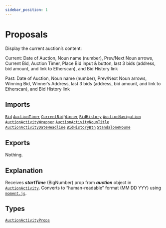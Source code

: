 ```yaml
---
sidebar_position: 1
---
```


# Proposals

Display the current auction’s content:

Current: Date of Auction, Noun name (number), Prev/Next Noun arrows, Current Bid, Auction Timer, Place Bid input & button, last 3 bids (address, bid amount, and link to Etherscan), and Bid History link

Past: Date of Auction, Noun name (number), Prev/Next Noun arrows, Winning Bid, Winner’s Address, last 3 bids (address, bid amount, and link to Etherscan), and Bid History link

## Imports

[`Bid`](#)
[`AuctionTimer`](#)
[`CurrentBid`](#)
[`Winner`](#)
[`BidHistory`](#)
[`AuctionNavigation`](#)
[`AuctionActivityWrapper`](#)
[`AuctionActivityNounTitle`](#)
[`AuctionActivityDateHeadline`](#)
[`BidHistoryBtn`](#)
[`StandaloneNoune`](#)

## Exports

Nothing.

## Explanation

Receives **_startTime_** (BigNumber) prop from **_auction_** object in [`AuctionActivity`](#). Converts to “human-readable” format (MM DD YYY) using [`moment.js`](#).

## Types

[`AuctionActivityProps`](#)
